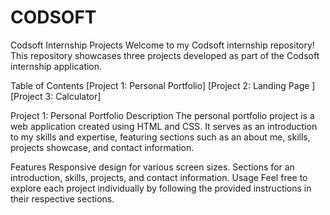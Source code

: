 # CODSOFT

Codsoft Internship Projects
Welcome to my Codsoft internship repository! This repository showcases three projects developed as part of the Codsoft internship application.

Table of Contents
[Project 1: Personal Portfolio]
[Project 2: Landing Page ]
[Project 3: Calculator]


Project 1: Personal Portfolio
Description
The personal portfolio project is a web application created using HTML and CSS. It serves as an introduction to my skills and expertise, featuring sections such as an about me, skills, projects showcase, and contact information.

Features
Responsive design for various screen sizes.
Sections for an introduction, skills, projects, and contact information.
Usage
Feel free to explore each project individually by following the provided instructions in their respective sections.

